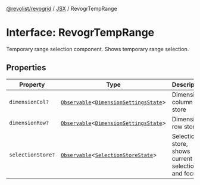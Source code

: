[@revolist/revogrid](README.md) / [JSX](Namespace.JSX.md) / RevogrTempRange

# Interface: RevogrTempRange

Temporary range selection component. Shows temporary range selection.

## Properties

| Property | Type | Description | Defined in |
| ------ | ------ | ------ | ------ |
| `dimensionCol?` | [`Observable`](TypeAlias.Observable.md)\<[`DimensionSettingsState`](Interface.DimensionSettingsState.md)\> | Dimension column store | [src/components.d.ts:2116](https://github.com/revolist/revogrid/blob/477507f867ff98f395e0119897545945e222b246/src/components.d.ts#L2116) |
| `dimensionRow?` | [`Observable`](TypeAlias.Observable.md)\<[`DimensionSettingsState`](Interface.DimensionSettingsState.md)\> | Dimension row store | [src/components.d.ts:2120](https://github.com/revolist/revogrid/blob/477507f867ff98f395e0119897545945e222b246/src/components.d.ts#L2120) |
| `selectionStore?` | [`Observable`](TypeAlias.Observable.md)\<[`SelectionStoreState`](TypeAlias.SelectionStoreState.md)\> | Selection store, shows current selection and focus | [src/components.d.ts:2124](https://github.com/revolist/revogrid/blob/477507f867ff98f395e0119897545945e222b246/src/components.d.ts#L2124) |
